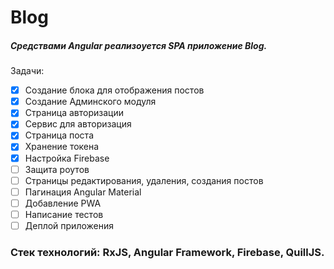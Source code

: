 # Blog
##### Средствами Angular реализоуется SPA приложение Blog.

Задачи:
- [x] Создание блока для отображения постов
- [x] Создание Админского модуля
- [x] Страница авторизации
- [x] Сервис для авторизация
- [x] Страница поста
- [x] Хранение токена
- [x] Настройка Firebase
- [ ] Защита роутов
- [ ] Страницы редактирования, удаления, создания постов
- [ ] Пагинация Angular Material
- [ ] Добавление PWA
- [ ] Написание тестов 
- [ ] Деплой приложения

### Стек технологий: RxJS, Angular Framework, Firebase, QuillJS.
